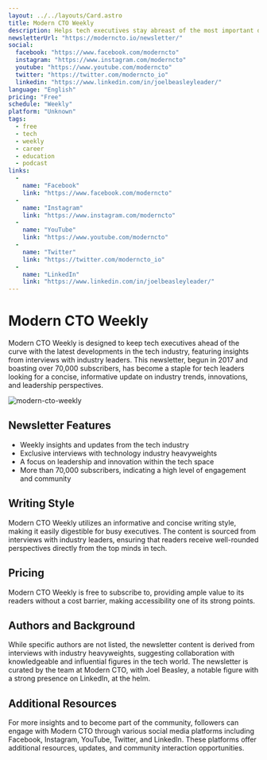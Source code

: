 ```yaml
---
layout: ../../layouts/Card.astro
title: Modern CTO Weekly
description: Helps tech executives stay abreast of the most important developments in the tech space, featuring interviews with industry leaders.
newsletterUrl: "https://moderncto.io/newsletter/"
social:
  facebook: "https://www.facebook.com/moderncto"
  instagram: "https://www.instagram.com/moderncto"
  youtube: "https://www.youtube.com/moderncto"
  twitter: "https://twitter.com/moderncto_io"
  linkedin: "https://www.linkedin.com/in/joelbeasleyleader/"
language: "English"
pricing: "Free"
schedule: "Weekly"
platform: "Unknown"
tags:
  - free
  - tech
  - weekly
  - career
  - education
  - podcast
links:
  -
    name: "Facebook"
    link: "https://www.facebook.com/moderncto"
  -
    name: "Instagram"
    link: "https://www.instagram.com/moderncto"
  -
    name: "YouTube"
    link: "https://www.youtube.com/moderncto"
  -
    name: "Twitter"
    link: "https://twitter.com/moderncto_io"
  -
    name: "LinkedIn"
    link: "https://www.linkedin.com/in/joelbeasleyleader/"
---
```

# Modern CTO Weekly
Modern CTO Weekly is designed to keep tech executives ahead of the curve with the latest developments in the tech industry, featuring insights from interviews with industry leaders. This newsletter, begun in 2017 and boasting over 70,000 subscribers, has become a staple for tech leaders looking for a concise, informative update on industry trends, innovations, and leadership perspectives.

![modern-cto-weekly](images/newsletters/modern-cto-weekly.png)

## Newsletter Features
- Weekly insights and updates from the tech industry
- Exclusive interviews with technology industry heavyweights
- A focus on leadership and innovation within the tech space
- More than 70,000 subscribers, indicating a high level of engagement and community

## Writing Style
Modern CTO Weekly utilizes an informative and concise writing style, making it easily digestible for busy executives. The content is sourced from interviews with industry leaders, ensuring that readers receive well-rounded perspectives directly from the top minds in tech.

## Pricing
Modern CTO Weekly is free to subscribe to, providing ample value to its readers without a cost barrier, making accessibility one of its strong points.

## Authors and Background
While specific authors are not listed, the newsletter content is derived from interviews with industry heavyweights, suggesting collaboration with knowledgeable and influential figures in the tech world. The newsletter is curated by the team at Modern CTO, with Joel Beasley, a notable figure with a strong presence on LinkedIn, at the helm.

## Additional Resources
For more insights and to become part of the community, followers can engage with Modern CTO through various social media platforms including Facebook, Instagram, YouTube, Twitter, and LinkedIn. These platforms offer additional resources, updates, and community interaction opportunities.